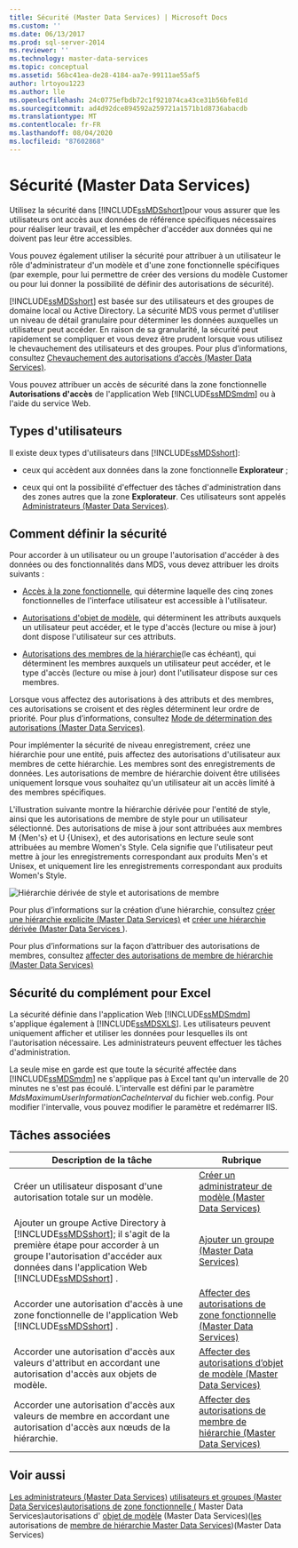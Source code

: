 ```yaml
---
title: Sécurité (Master Data Services) | Microsoft Docs
ms.custom: ''
ms.date: 06/13/2017
ms.prod: sql-server-2014
ms.reviewer: ''
ms.technology: master-data-services
ms.topic: conceptual
ms.assetid: 56bc41ea-de28-4184-aa7e-99111ae55af5
author: lrtoyou1223
ms.author: lle
ms.openlocfilehash: 24c0775efbdb72c1f921074ca43ce31b56bfe81d
ms.sourcegitcommit: ad4d92dce894592a259721a1571b1d8736abacdb
ms.translationtype: MT
ms.contentlocale: fr-FR
ms.lasthandoff: 08/04/2020
ms.locfileid: "87602868"
---
```

# <a name="security-master-data-services"></a>Sécurité (Master Data Services)
  Utilisez la sécurité dans [!INCLUDE[ssMDSshort](../includes/ssmdsshort-md.md)]pour vous assurer que les utilisateurs ont accès aux données de référence spécifiques nécessaires pour réaliser leur travail, et les empêcher d'accéder aux données qui ne doivent pas leur être accessibles.

 Vous pouvez également utiliser la sécurité pour attribuer à un utilisateur le rôle d'administrateur d'un modèle et d'une zone fonctionnelle spécifiques (par exemple, pour lui permettre de créer des versions du modèle Customer ou pour lui donner la possibilité de définir des autorisations de sécurité).

 [!INCLUDE[ssMDSshort](../includes/ssmdsshort-md.md)] est basée sur des utilisateurs et des groupes de domaine local ou Active Directory. La sécurité MDS vous permet d'utiliser un niveau de détail granulaire pour déterminer les données auxquelles un utilisateur peut accéder. En raison de sa granularité, la sécurité peut rapidement se compliquer et vous devez être prudent lorsque vous utilisez le chevauchement des utilisateurs et des groupes. Pour plus d’informations, consultez [Chevauchement des autorisations d’accès &#40;Master Data Services&#41;](overlapping-user-and-group-permissions-master-data-services.md).

 Vous pouvez attribuer un accès de sécurité dans la zone fonctionnelle **Autorisations d'accès** de l'application Web [!INCLUDE[ssMDSmdm](../includes/ssmdsmdm-md.md)] ou à l'aide du service Web.

## <a name="types-of-users"></a>Types d'utilisateurs
 Il existe deux types d'utilisateurs dans [!INCLUDE[ssMDSshort](../includes/ssmdsshort-md.md)]:

-   ceux qui accèdent aux données dans la zone fonctionnelle **Explorateur** ;

-   ceux qui ont la possibilité d'effectuer des tâches d'administration dans des zones autres que la zone **Explorateur**. Ces utilisateurs sont appelés [Administrateurs &#40;Master Data Services&#41;](../../2014/master-data-services/administrators-master-data-services.md).

## <a name="how-to-set-security"></a>Comment définir la sécurité
 Pour accorder à un utilisateur ou un groupe l'autorisation d'accéder à des données ou des fonctionnalités dans MDS, vous devez attribuer les droits suivants :

-   [Accès à la zone fonctionnelle](../../2014/master-data-services/functional-area-permissions-master-data-services.md), qui détermine laquelle des cinq zones fonctionnelles de l'interface utilisateur est accessible à l'utilisateur.

-   [Autorisations d'objet de modèle](../../2014/master-data-services/model-object-permissions-master-data-services.md), qui déterminent les attributs auxquels un utilisateur peut accéder, et le type d'accès (lecture ou mise à jour) dont dispose l'utilisateur sur ces attributs.

-   [Autorisations des membres de la hiérarchie](../../2014/master-data-services/hierarchy-member-permissions-master-data-services.md)(le cas échéant), qui déterminent les membres auxquels un utilisateur peut accéder, et le type d'accès (lecture ou mise à jour) dont l'utilisateur dispose sur ces membres.

 Lorsque vous affectez des autorisations à des attributs et des membres, ces autorisations se croisent et des règles déterminent leur ordre de priorité. Pour plus d’informations, consultez [Mode de détermination des autorisations &#40;Master Data Services&#41;](../../2014/master-data-services/how-permissions-are-determined-master-data-services.md).

 Pour implémenter la sécurité de niveau enregistrement, créez une hiérarchie pour une entité, puis affectez des autorisations d'utilisateur aux membres de cette hiérarchie. Les membres sont des enregistrements de données.  Les autorisations de membre de hiérarchie doivent être utilisées uniquement lorsque vous souhaitez qu'un utilisateur ait un accès limité à des membres spécifiques.

 L'illustration suivante montre la hiérarchie dérivée pour l'entité de style, ainsi que les autorisations de membre de style pour un utilisateur sélectionné. Des autorisations de mise à jour sont attribuées aux membres M {Men's} et U {Unisex}, et des autorisations en lecture seule sont attribuées au membre Women's Style. Cela signifie que l'utilisateur peut mettre à jour les enregistrements correspondant aux produits Men's et Unisex, et uniquement lire les enregistrements correspondant aux produits Women's Style.

 ![Hiérarchie dérivée de style et autorisations de membre](../../2014/master-data-services/media/style-derived-hierarchy-mds.png "Hiérarchie dérivée de style et autorisations de membre")

 Pour plus d’informations sur la création d’une hiérarchie, consultez [créer une hiérarchie explicite &#40;Master Data Services&#41;](../../2014/master-data-services/create-an-explicit-hierarchy-master-data-services.md) et [créer une hiérarchie dérivée &#40;Master Data Services ](../../2014/master-data-services/create-a-derived-hierarchy-master-data-services.md)&#41;.

 Pour plus d’informations sur la façon d’attribuer des autorisations de membres, consultez [affecter des autorisations de membre de hiérarchie &#40;Master Data Services&#41;](../../2014/master-data-services/assign-hierarchy-member-permissions-master-data-services.md)

## <a name="security-in-the-add-in-for-excel"></a>Sécurité du complément pour Excel
 La sécurité définie dans l'application Web [!INCLUDE[ssMDSmdm](../includes/ssmdsmdm-md.md)] s'applique également à [!INCLUDE[ssMDSXLS](../includes/ssmdsxls-md.md)]. Les utilisateurs peuvent uniquement afficher et utiliser les données pour lesquelles ils ont l'autorisation nécessaire. Les administrateurs peuvent effectuer les tâches d'administration.

 La seule mise en garde est que toute la sécurité affectée dans [!INCLUDE[ssMDSmdm](../includes/ssmdsmdm-md.md)] ne s'applique pas à Excel tant qu'un intervalle de 20 minutes ne s'est pas écoulé. L'intervalle est défini par le paramètre *MdsMaximumUserInformationCacheInterval* du fichier web.config. Pour modifier l'intervalle, vous pouvez modifier le paramètre et redémarrer IIS.

## <a name="related-tasks"></a>Tâches associées

|Description de la tâche|Rubrique|
|----------------------|-----------|
|Créer un utilisateur disposant d'une autorisation totale sur un modèle.|[Créer un administrateur de modèle &#40;Master Data Services&#41;](../../2014/master-data-services/create-a-model-administrator-master-data-services.md)|
|Ajouter un groupe Active Directory à [!INCLUDE[ssMDSshort](../includes/ssmdsshort-md.md)]; il s'agit de la première étape pour accorder à un groupe l'autorisation d'accéder aux données dans l'application Web [!INCLUDE[ssMDSshort](../includes/ssmdsshort-md.md)] .|[Ajouter un groupe &#40;Master Data Services&#41;](../../2014/master-data-services/add-a-group-master-data-services.md)|
|Accorder une autorisation d'accès à une zone fonctionnelle de l'application Web [!INCLUDE[ssMDSshort](../includes/ssmdsshort-md.md)] .|[Affecter des autorisations de zone fonctionnelle &#40;Master Data Services&#41;](../../2014/master-data-services/assign-functional-area-permissions-master-data-services.md)|
|Accorder une autorisation d'accès aux valeurs d'attribut en accordant une autorisation d'accès aux objets de modèle.|[Affecter des autorisations d’objet de modèle &#40;Master Data Services&#41;](../../2014/master-data-services/assign-model-object-permissions-master-data-services.md)|
|Accorder une autorisation d'accès aux valeurs de membre en accordant une autorisation d'accès aux nœuds de la hiérarchie.|[Affecter des autorisations de membre de hiérarchie &#40;Master Data Services&#41;](../../2014/master-data-services/assign-hierarchy-member-permissions-master-data-services.md)|

## <a name="see-also"></a>Voir aussi
 [Les administrateurs &#40;Master Data Services&#41;](../../2014/master-data-services/administrators-master-data-services.md) [utilisateurs et groupes &#40;Master Data Services&#41;autorisations de](../../2014/master-data-services/users-and-groups-master-data-services.md) [zone fonctionnelle &#40;](../../2014/master-data-services/functional-area-permissions-master-data-services.md) Master Data Services&#41;autorisations d' [objet de modèle](../../2014/master-data-services/model-object-permissions-master-data-services.md) &#40;Master Data Services&#41;&#40;[les](../../2014/master-data-services/how-permissions-are-determined-master-data-services.md) autorisations de [membre de hiérarchie Master Data Services](../../2014/master-data-services/hierarchy-member-permissions-master-data-services.md)&#41;&#40;Master Data Services&#41;


